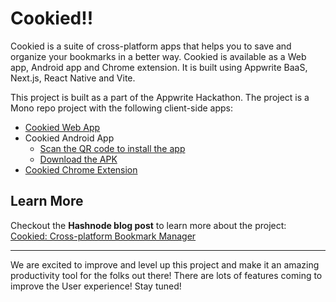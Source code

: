 # Cookied!!

Cookied is a suite of cross-platform apps that helps you to save and organize your bookmarks in a better way. Cookied is available as a Web app, Android app and Chrome extension. It is built using Appwrite BaaS, Next.js, React Native and Vite.

This project is built as a part of the Appwrite Hackathon. The project is a Mono repo project with the following client-side apps:
- [Cookied Web App](http://cookiedapi.vercel.app/api/get/webapp)
- Cookied Android App 
  - [Scan the QR code to install the app](https://cookiedapi.vercel.app/api/get/android-qr)
  - [Download the APK](https://cookiedapi.vercel.app/api/get/android-dl)
- [Cookied Chrome Extension](https://cookiedapi.vercel.app/api/get/chrome-ext)

## Learn More

Checkout the **Hashnode blog post** to learn more about the project: [Cookied: Cross-platform Bookmark Manager](https://ashuvssut.hashnode.dev/cookied-appwrite-hackathon-project)

-----------------------

We are excited to improve and level up this project and make it an amazing productivity tool for the folks out there! There are lots of features coming to improve the User experience! Stay tuned!

<!-- Cookied is an Open Source Project! Want to contribute? Check out our [GitHub Repository](https://github.com/ashuvssut/cookied)! -->
